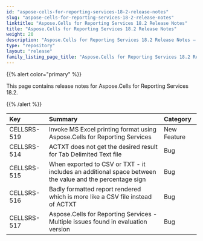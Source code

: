 ```yaml
---
id: "aspose-cells-for-reporting-services-18-2-release-notes"
slug: "aspose-cells-for-reporting-services-18-2-release-notes"
linktitle: "Aspose.Cells for Reporting Services 18.2 Release Notes"
title: "Aspose.Cells for Reporting Services 18.2 Release Notes"
weight: 20
description: "Aspose.Cells for Reporting Services 18.2 Release Notes – the latest updates and fixes."
type: "repository"
layout: "release"
family_listing_page_title: "Aspose.Cells for Reporting Services 18.2 Release Notes"
---
```


{{% alert color="primary" %}} 

This page contains release notes for Aspose.Cells for Reporting Services 18.2.

{{% /alert %}} 

|**Key**|**Summary**|**Category**|
| :- | :- | :- |
|CELLSRS-519|Invoke MS Excel printing format using Aspose.Cells for Reporting Services|New Feature|
|CELLSRS-514|ACTXT does not get the desired result for Tab Delimited Text file|Bug|
|CELLSRS-515|When exported to CSV or TXT - it includes an additional space between the value and the percentage sign|Bug|
|CELLSRS-516|Badly formatted report rendered which is more like a CSV file instead of ACTXT|Bug|
|CELLSRS-517|Aspose.Cells for Reporting Services - Multiple issues found in evaluation version|Bug|

